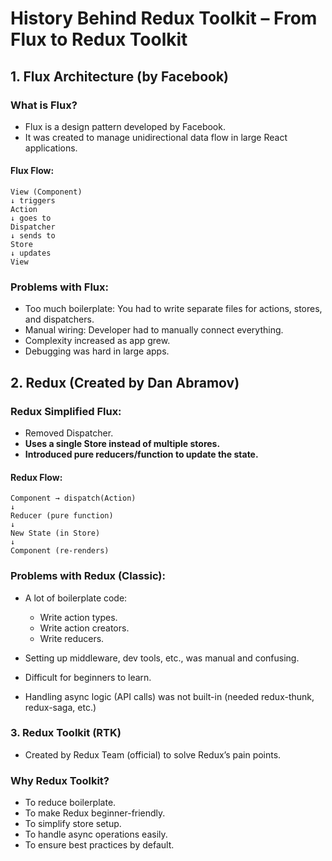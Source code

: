 # History Behind Redux Toolkit – From Flux to Redux Toolkit

## 1. Flux Architecture (by Facebook)

### What is Flux?

- Flux is a design pattern developed by Facebook.
- It was created to manage unidirectional data flow in large React applications.

#### Flux Flow:

```
View (Component)
↓ triggers
Action
↓ goes to
Dispatcher
↓ sends to
Store
↓ updates
View
```

### Problems with Flux:

- Too much boilerplate: You had to write separate files for actions, stores, and dispatchers.
- Manual wiring: Developer had to manually connect everything.
- Complexity increased as app grew.
- Debugging was hard in large apps.

## 2. Redux (Created by Dan Abramov)

### Redux Simplified Flux:

- Removed Dispatcher.
- **Uses a single Store instead of multiple stores.**
- **Introduced pure reducers/function to update the state.**

#### Redux Flow:

```
Component → dispatch(Action)
↓
Reducer (pure function)
↓
New State (in Store)
↓
Component (re-renders)
```

### Problems with Redux (Classic):

- A lot of boilerplate code:

  - Write action types.
  - Write action creators.
  - Write reducers.

- Setting up middleware, dev tools, etc., was manual and confusing.
- Difficult for beginners to learn.
- Handling async logic (API calls) was not built-in (needed redux-thunk, redux-saga, etc.)

### 3. Redux Toolkit (RTK)

- Created by Redux Team (official) to solve Redux’s pain points.

### Why Redux Toolkit?

- To reduce boilerplate.
- To make Redux beginner-friendly.
- To simplify store setup.
- To handle async operations easily.
- To ensure best practices by default.
